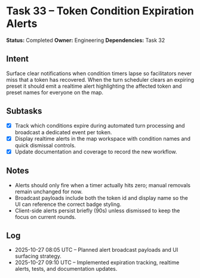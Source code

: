 # Task 33 – Token Condition Expiration Alerts

**Status:** Completed
**Owner:** Engineering
**Dependencies:** Task 32

## Intent
Surface clear notifications when condition timers lapse so facilitators never miss that a token has recovered. When the turn scheduler clears an expiring preset it should emit a realtime alert highlighting the affected token and preset names for everyone on the map.

## Subtasks
- [x] Track which conditions expire during automated turn processing and broadcast a dedicated event per token.
- [x] Display realtime alerts in the map workspace with condition names and quick dismissal controls.
- [x] Update documentation and coverage to record the new workflow.

## Notes
- Alerts should only fire when a timer actually hits zero; manual removals remain unchanged for now.
- Broadcast payloads include both the token id and display name so the UI can reference the correct badge styling.
- Client-side alerts persist briefly (90s) unless dismissed to keep the focus on current rounds.

## Log
- 2025-10-27 08:05 UTC – Planned alert broadcast payloads and UI surfacing strategy.
- 2025-10-27 09:10 UTC – Implemented expiration tracking, realtime alerts, tests, and documentation updates.
